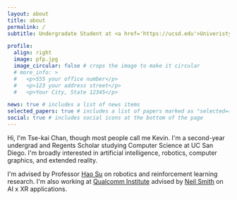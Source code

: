```yaml
---
layout: about
title: about
permalink: /
subtitle: Undergradate Student at <a href='https://ucsd.edu'>Univeristy of California, San Diego (UCSD)</a>

profile:
  align: right
  image: pfp.jpg
  image_circular: false # crops the image to make it circular
  # more_info: >
  #   <p>555 your office number</p>
  #   <p>123 your address street</p>
  #   <p>Your City, State 12345</p>

news: true # includes a list of news items
selected_papers: true # includes a list of papers marked as "selected={true}"
social: true # includes social icons at the bottom of the page
---
```


Hi, I'm Tse-kai Chan, though most people call me Kevin. I'm a second-year undergrad and Regents Scholar studying Computer Science at UC San Diego. I'm broadly interested in artificial intelligence, robotics, computer graphics, and extended reality.

I'm advised by Professor [Hao Su](https://cseweb.ucsd.edu/~haosu/) on robotics and reinforcement learning research. I'm also working at [Qualcomm Institute](https://qi.ucsd.edu) advised by [Neil Smith](https://qi.ucsd.edu/about/leadership/neil-smith/) on AI x XR applications.
